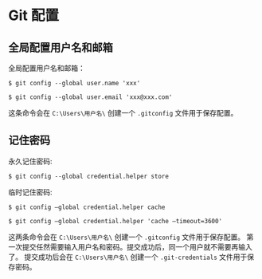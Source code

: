 # Git 配置

## 全局配置用户名和邮箱

全局配置用户名和邮箱：
```
$ git config --global user.name 'xxx'

$ git config --global user.email 'xxx@xxx.com'
```

这条命令会在 `C:\Users\用户名\` 创建一个 `.gitconfig` 文件用于保存配置。

## 记住密码

永久记住密码:
```
$ git config --global credential.helper store
```

临时记住密码:
```
$ git config –global credential.helper cache

$ git config –global credential.helper 'cache –timeout=3600'
```

这两条命令会在 `C:\Users\用户名\` 创建一个 `.gitconfig` 文件用于保存配置。
第一次提交任然需要输入用户名和密码。提交成功后，同一个用户就不需要再输入了。
提交成功后会在 `C:\Users\用户名\` 创建一个 `.git-credentials` 文件用于保存密码。